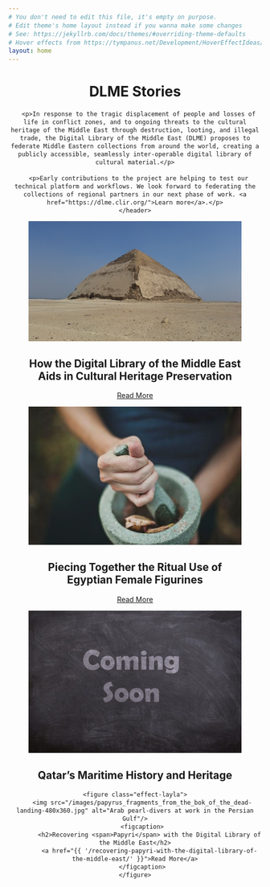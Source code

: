 ```yaml
---
# You don't need to edit this file, it's empty on purpose.
# Edit theme's home layout instead if you wanna make some changes
# See: https://jekyllrb.com/docs/themes/#overriding-theme-defaults
# Hover effects from https://tympanus.net/Development/HoverEffectIdeas/
layout: home
---
```


<div class="container">
	<header>
	  <h1>DLME Stories</h1>

	  <p>In response to the tragic displacement of people and losses of life in conflict zones, and to ongoing threats to the cultural heritage of the Middle East through destruction, looting, and illegal trade, the Digital Library of the Middle East (DLME) proposes to federate Middle Eastern collections from around the world, creating a publicly accessible, seamlessly inter-operable digital library of cultural material.</p>

	  <p>Early contributions to the project are helping to test our technical platform and workflows. We look forward to federating the collections of regional partners in our next phase of work. <a href="https://dlme.clir.org/">Learn more</a>.</p>
	</header>


<div class="grid">
  <figure class="effect-layla">
		<img src="/images/bent-pyramid-thumb.jpg" alt="img01"/>
		<figcaption>
			<h2>How the Digital Library of the Middle East Aids in Cultural Heritage Preservation</h2>
			<a href="{{ '/how-the-digital-library-of-the-middle-east-aids-in-cultural-heritage-preservation/' }}">Read More</a>
		</figcaption>
	</figure>

  <figure class="effect-layla">
		<img src="/images/katherine-hanlon-24210-landing-480x360.jpg" alt="Photo by Matt Artz"/>
		<figcaption>
			<h2>Piecing Together the Ritual Use of Egyptian <span>Female Figurines</span></h2>
			<a href="{{ '/piecing-together-the-ritual-use-of-egyptian-female-figurines' }}">Read More</a>
		</figcaption>
	</figure>

  <figure class="effect-layla">
		<!-- <img src="/images/toash-landing-480x360.jpg" alt="العربية: طوّاش مُستعد للغوص في المحرق."/> -->
		<img src="/images/coming-son-250190_1280-landing-480x360.jpg" alt="Coming Soon"/>
		<figcaption>
			<h2>Qatar’s Maritime History and Heritage</h2>
			<!-- <a href="{{ '/qatars-maritime-history-and-heritage/' }}">Read More</a> -->
		</figcaption>
	</figure>

	<figure class="effect-layla">
		<img src="/images/papyrus_fragments_from_the_bok_of_the_dead-landing-480x360.jpg" alt="Arab pearl-divers at work in the Persian Gulf"/>
		<figcaption>
			<h2>Recovering <span>Papyri</span> with the Digital Library of the Middle East</h2>
			<a href="{{ '/recovering-papyri-with-the-digital-library-of-the-middle-east/' }}">Read More</a>
		</figcaption>
	</figure>
</div>
</div>
